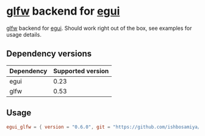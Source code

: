 # [glfw](https://github.com/PistonDevelopers/glfw-rs/) backend for [egui](https://github.com/emilk/egui/)

[glfw](https://github.com/PistonDevelopers/glfw-rs/) backend for
[egui](https://github.com/emilk/egui/). Should work right out of the
box, see examples for usage details.

## Dependency versions
| Dependency | Supported version |
|:-----------|:------------------|
| egui       | 0.23              |
| glfw       | 0.53              |

## Usage

``` toml
egui_glfw = { version = "0.6.0", git = "https://github.com/ishbosamiya/egui_glfw.git", branch = "v0.6.0-release" }
```
